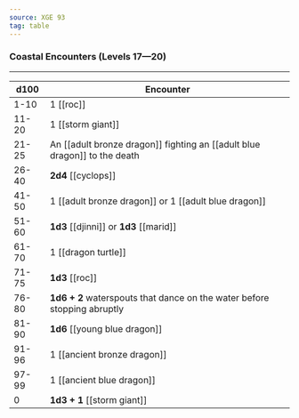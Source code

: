 ```yaml
---
source: XGE 93
tag: table
---
```


### Coastal Encounters (Levels 17—20)
---
|d100|Encounter|
|----|------------|
|1-10|1 [[roc]]|
|11-20|1 [[storm giant]]|
|21-25|An [[adult bronze dragon]] fighting an [[adult blue dragon]] to the death|
|26-40|**2d4** [[cyclops]]|
|41-50|1 [[adult bronze dragon]] or 1 [[adult blue dragon]]|
|51-60|**1d3** [[djinni]] or **1d3** [[marid]]|
|61-70|1 [[dragon turtle]]|
|71-75|**1d3** [[roc]]|
|76-80|**1d6 + 2** waterspouts that dance on the water before stopping abruptly|
|81-90|**1d6** [[young blue dragon]]|
|91-96|1 [[ancient bronze dragon]]|
|97-99|1 [[ancient blue dragon]]|
|0|**1d3 + 1** [[storm giant]]|
